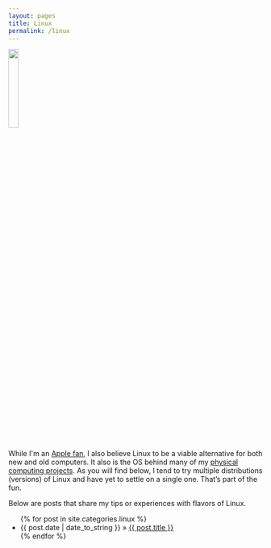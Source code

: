 ```yaml
---
layout: pages
title: Linux
permalink: /linux
---
```


<img class="category" src="/images/design/linux.svg" width="20%" />

While I'm an [Apple fan](/apple.html), I also believe Linux to be a viable alternative for both new and old computers. It also is the OS behind many of my [physical computing projects](/embedded.html). As you will find below, I tend to try multiple distributions (versions) of Linux and have yet to settle on a single one. That’s part of the fun.

Below are posts that share my tips or experiences with flavors of Linux.

<ul id="blog-posts" class="posts">
{% for post in site.categories.linux %}
    <li><span>{{ post.date | date_to_string }} &raquo; </span><a href="{{ post.url }}">{{ post.title }}</a></li>
{% endfor %}
</ul>
